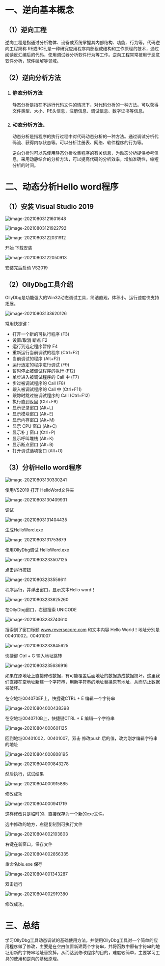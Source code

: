 一、逆向基本概念
========

（1）逆向工程
-------

逆向工程是指通过分析物体、设备或系统掌握其内部结构、功能、行为等。代码逆向工程简称 RE或RCE,是一种研究应用程序内部组成结构和工作原理的技术，通过阅读反汇编后的代码，使用调试器分析软件行为等工作。逆向工程常常被用于恶意软件分析，软件破解等领域。

（2）逆向分析方法
---------

1. ### 静态分析方法
    
    静态分析是指在不运行代码文件的情况下，对代码分析的一种方法。可以获得文件类型、大小、PE头信息，注册信息、调试信息、数字证书等信息。
2. ### 动态分析方法、
    
    动态分析是指程序的执行过程中对代码动态分析的一种方法。通过调试分析代码流、获得内存状态等。可以分析注册表、网络、软件程序的行为等。
    
    逆向分析时可以先使用静态分析收集程序的有关信息，为动态分析提供参考信息，采用动静结合的分析方法，可以提高代码的分析效率，增加准确性，缩短分析的时间。

二、动态分析Hello word程序
==================

（1）安装 Visual Studio 2019
------------------------

![image-20210803121601648](https://shs3.b.qianxin.com/attack_forum/2021/12/attach-30562bb38b4442093af462ccf5ac962413474ec6.png)

![image-20210803121922792](https://shs3.b.qianxin.com/attack_forum/2021/12/attach-8b02d16d845c4762cd3d28cfdd7e11ee2d306906.png)

![image-20210803122031912](https://shs3.b.qianxin.com/attack_forum/2021/12/attach-f4077a23d8604a8b6a9eb1a29bccfb7a0b1eaf1c.png)

开始 下载安装

![image-20210803122050913](https://shs3.b.qianxin.com/attack_forum/2021/12/attach-d04fded8d0bc0121d07861adb46e11f6b810e010.png)

安装完后启动 VS2019

（2）OllyDbg工具介绍
--------------

OllyDbg是功能强大的Win32动态调试工具，简洁直观，体积小，运行速度快支持拓展。

![image-20210803133620126](https://shs3.b.qianxin.com/attack_forum/2021/12/attach-804748679a9a866554bd5f418273367800f3ae4e.png)

常用快捷键：

- 打开一个新的可执行程序 (F3)
- 设置/取消 断点 F2
- 运行到选定程序暂停 F4
- 重新运行当前调试的程序 (Ctrl+F2)
- 当前调试的程序 (Alt+F2)
- 运行选定的程序进行调试 (F9)
- 暂时停止被调试程序的执行 (F12)
- 单步进入被调试程序的 Call 中 (F7)
- 步过被调试程序的 Call (F8)
- 跟入被调试程序的 Call 中 (Ctrl+F11)
- 跟踪时跳过被调试程序的 Call (Ctrl+F12)
- 执行直到返回 (Ctrl+F9)
- 显示记录窗口 (Alt+L)
- 显示模块窗口 (Alt+E)
- 显示内存窗口 (Alt+M)
- 显示 CPU 窗口 (Alt+C)
- 显示补丁窗口 (Ctrl+P)
- 显示呼叫堆栈 (Alt+K)
- 显示断点窗口 (Alt+B)
- 打开调试选项窗口 (Alt+O)

（3）分析Hello word程序
-----------------

![image-20210803130330241](https://shs3.b.qianxin.com/attack_forum/2021/12/attach-4456b1fdb7df3192f5def5f769e975cdfe42ca95.png)

使用VS2019 打开 HelloWord文件夹

![image-20210803130409931](https://shs3.b.qianxin.com/attack_forum/2021/12/attach-821947865605e0f6601ff292c95c661367eb051c.png)

调试

![image-20210803131404435](https://shs3.b.qianxin.com/attack_forum/2021/12/attach-099df9deb66a11ea648803c1cfb04338a3909562.png)

生成HelloWord.exe

![image-20210803131753679](https://shs3.b.qianxin.com/attack_forum/2021/12/attach-ea1fbfaa3f7ab2f5de7faca3a795383b0e32317f.png)

使用OllyDbg调试 HelloWord.exe

![image-20210803233507125](https://shs3.b.qianxin.com/attack_forum/2021/12/attach-7bfd92ed3f18117c7d79f3c59e213e61c1ea3a42.png)

点击运行按钮

![image-20210803233556611](https://shs3.b.qianxin.com/attack_forum/2021/12/attach-544981fe0bd20a5cf4ac8974b83e66ad9092e915.png)

程序运行，并弹出窗口，显示文本Hello word！

![image-20210803233625260](https://shs3.b.qianxin.com/attack_forum/2021/12/attach-757c9cbca923bc217e81c8af687cc516756f7746.png)

在OllyDbg窗口，右键搜索 UNICODE

![image-20210803233740610](https://shs3.b.qianxin.com/attack_forum/2021/12/attach-8b7c0eaf4d239d50e17f6b20441aea62baa2eaf0.png)

搜索到了窗口标题 www.reversecore.com 和文本内容 Hello World！地址分别是 00401002，00401007

![image-20210803233845625](https://shs3.b.qianxin.com/attack_forum/2021/12/attach-06e058f9c3cc9a8b47e6ac9d3ab0a0aa4149d2a6.png)

快捷键 Ctrl + G 输入地址跳转

![image-20210803235636916](https://shs3.b.qianxin.com/attack_forum/2021/12/attach-8bcd8d47dfd6c101349ff3181a7208a6ec1c1471.png)

如果在原地址上直接修改数据，有可能覆盖后面地址的数据造成数据损坏。这里我们直接在空地址新建一个字符串，用新字符串的地址替换原有地址，从而防止数据被破坏。

在空地址004070EF上，快捷键CTRL + E 编辑一个字符串

![image-20210804000438398](https://shs3.b.qianxin.com/attack_forum/2021/12/attach-98271b52ea1e68e5e1fa0e6361e87bb025ba81ee.png)

在空地址0040710B上，快捷键CTRL + E 编辑一个字符串

![image-20210804000601125](https://shs3.b.qianxin.com/attack_forum/2021/12/attach-e01ac560c3491cc1846112e34bfc3c0b827f6028.png)

回到地址00401002，00401007，双击 修改push 后的值，改为刚才编辑字符串的地址

![image-20210804000808195](https://shs3.b.qianxin.com/attack_forum/2021/12/attach-c306333d32fd327690446a10a90c5e090a35d927.png)

![image-20210804000843278](https://shs3.b.qianxin.com/attack_forum/2021/12/attach-096fdf17c6916313f870a56e0c0ee57787eb3043.png)

然后执行，试试结果

![image-20210804000915885](https://shs3.b.qianxin.com/attack_forum/2021/12/attach-03800a4b362b70e95e665c389ab2fe2b8aad4baf.png)

修改成功

![image-20210804000941719](https://shs3.b.qianxin.com/attack_forum/2021/12/attach-3748b701f48a2b7312ba52f60e051c7d466169e9.png)

这样修改只是临时的，直接保存为一个新的exe文件。

选中修改的地方，右键复制到可执行文件

![image-20210804002103803](https://shs3.b.qianxin.com/attack_forum/2021/12/attach-e80a801a48f69f97a62c2aed2b7bdb4602c651c7.png)

右键在新窗口，保存文件

![image-20210804002856335](https://shs3.b.qianxin.com/attack_forum/2021/12/attach-7359ed465ae7b8380a5912069b3b2463ba39ac6b.png)

重命名biu.exe 保存

![image-20210804001343287](https://shs3.b.qianxin.com/attack_forum/2021/12/attach-b7a9e75c8297dca42a18c4e5e78e48620cdf4c77.png)

双击运行

![image-20210804002919380](https://shs3.b.qianxin.com/attack_forum/2021/12/attach-a1fd3de4e9d678b7b4fc75e96c3af7b043826835.png)

修改成功。

三、总结
====

学习OllyDbg工具动态调试的基础使用方法，并使用OllyDbg工具对一个简单的应用程序做了修改，主要是在空白位置新建两个字符串，并将函数中原有字符串的地址用新的字符串地址替换掉，从而达到修改程序的目的，难度较简单，主要学习工具的使用和逆向的基础原理。